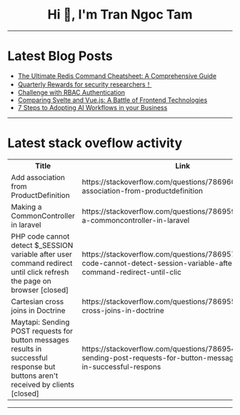 <h1 align="center">Hi 👋, I'm Tran Ngoc Tam</h1>

---

# Latest Blog Posts 
<!-- BLOG-POST-LIST:START -->
- [The Ultimate Redis Command Cheatsheet: A Comprehensive Guide](https://dev.to/stormsidali2001/the-ultimate-redis-command-cheatsheet-a-comprehensive-guide-4ii5)
- [Quarterly Rewards for security researchers！](https://dev.to/tecno-security/quarterly-rewards-for-security-researchers-2d34)
- [Challenge with RBAC Authentication](https://dev.to/emmanuelomoiya/challenge-with-rbac-authentication-329h)
- [Comparing Svelte and Vue.js: A Battle of Frontend Technologies](https://dev.to/mundianderi/comparing-svelte-and-vuejs-a-battle-of-frontend-technologies-1co2)
- [7 Steps to Adopting AI Workflows in your Business](https://dev.to/edenai/7-steps-to-adopting-ai-workflows-in-your-business-4obi)
<!-- BLOG-POST-LIST:END -->

---

# Latest stack oveflow activity
<table>
  <tr><th>Title</th><th>Link</th></tr>
  <!-- STACKOVERFLOW:START --><tr><td>Add association from ProductDefinition</td><td>https://stackoverflow.com/questions/78696054/add-association-from-productdefinition</td></tr><tr><td>Making a CommonController in laravel</td><td>https://stackoverflow.com/questions/78695900/making-a-commoncontroller-in-laravel</td></tr><tr><td>PHP code cannot detect $_SESSION variable after user command redirect until click refresh the page on browser [closed]</td><td>https://stackoverflow.com/questions/78695735/php-code-cannot-detect-session-variable-after-user-command-redirect-until-clic</td></tr><tr><td>Cartesian cross joins in Doctrine</td><td>https://stackoverflow.com/questions/78695579/cartesian-cross-joins-in-doctrine</td></tr><tr><td>Maytapi: Sending POST requests for button messages results in successful response but buttons aren&#39;t received by clients [closed]</td><td>https://stackoverflow.com/questions/78695499/maytapi-sending-post-requests-for-button-messages-results-in-successful-respons</td></tr><!-- STACKOVERFLOW:END -->
</table>

---


